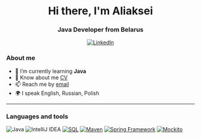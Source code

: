 <div id="header" align="center">
    <h1>Hi there, I'm  Aliaksei </h1>
    <h3>Java Developer from Belarus</h3>
</div>

<div id="socials" align="center">
    <a href="[linkedin-url](https://www.linkedin.com/in/aliaksei-kuliavets-351027280/)">
    <img src="https://img.shields.io/badge/LinkedIn-blue?style=for-the-badge&logo=linkedin&logoColor=white" alt="LinkedIn"/>
    </a>
</div>

### About me
- 🌱 I’m currently learning **Java**
- 📄 Know about me [CV](https://drive.google.com/file/d/1zpjmJIoa-q7myG2D1j_TgLGAcmOQiZ7P/view?usp=sharing)
- 📫 Reach me by  [email](kulevetsav@gmail.com)
- 🌍 I speak English, Russian, Polish

---
### Languages and tools
![Java](https://cdn.icon-icons.com/icons2/2415/PNG/512/java_original_logo_icon_146459.png)
![IntelliJ IDEA](https://img.icons8.com/color/48/000000/intellij-idea.png) 
[![SQL](https://image.flaticon.com/icons/png/512/29/29165.png)](ссылка)
[![Maven](https://image.flaticon.com/icons/png/512/888/888839.png)](ссылка)
[![Spring Framework](https://image.flaticon.com/icons/png/512/919/919854.png)](ссылка)
[![Mockito](https://cdn.worldvectorlogo.com/logos/mockito.svg)](ссылка)



<!--
**AliakseiKuliavets/AliakseiKuliavets** is a ✨ _special_ ✨ repository because its `README.md` (this file) appears on your GitHub profile.

Here are some ideas to get you started:

- 🔭 I’m currently working on ...
- 🌱 I’m currently learning ...
- 👯 I’m looking to collaborate on ...
- 🤔 I’m looking for help with ...
- 💬 Ask me about ...
- 📫 How to reach me: ...
- 😄 Pronouns: ...
- ⚡ Fun fact: ...
-->
